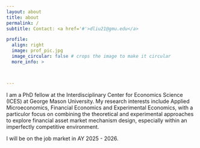 ```yaml
---
layout: about
title: about
permalink: /
subtitle: Contact: <a href='#'>dliu21@gmu.edu</a>

profile:
  align: right
  image: prof_pic.jpg
  image_circular: false # crops the image to make it circular
  more_info: >



---
```


I am a PhD fellow at the Interdisciplinary Center for Economics Science (ICES) at George Mason University. My research interests include Applied Microeconomics, Financial Economics and Experimental Economics, with a particulor focus on combining the theoretical and experimental approaches to explore financial asset market mechanism design, especially within an imperfectly competitive environment.

I will be on the job market in AY 2025 - 2026.
